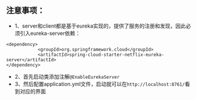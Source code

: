 ## 注意事项：
* 1、server和client都是基于eureka实现的，提供了服务的注册和发现，因此必须引入eureka-server依赖：
```
<dependency>
            <groupId>org.springframework.cloud</groupId>
            <artifactId>spring-cloud-starter-netflix-eureka-server</artifactId>
</dependency>
```
* 2、首先启动类添加注解`@EnableEurekaServer`
* 3、然后配置application.yml文件，启动就可以在`http://localhost:8761/`看到对应的界面
